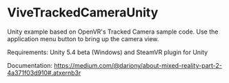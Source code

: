 # ViveTrackedCameraUnity
Unity example based on OpenVR's Tracked Camera sample code. Use the application menu button to bring up the camera view.

Requirements:
Unity 5.4 beta (Windows) and SteamVR plugin for Unity

Documentation:
https://medium.com/@dariony/about-mixed-reality-part-2-4a371f03d910#.atxernb3r
